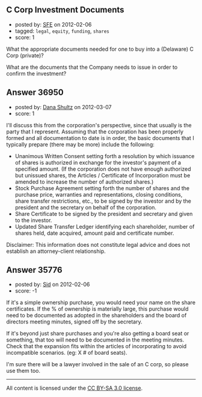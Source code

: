 ## C Corp Investment Documents

- posted by: [SFE](https://stackexchange.com/users/-1/16216-sfe) on 2012-02-06
- tagged: `legal`, `equity`, `funding`, `shares`
- score: 1

What the appropriate documents needed for one to buy into a (Delaware) C Corp (private)?
 
What are the documents that the Company needs to issue in order to confirm the investment?


## Answer 36950

- posted by: [Dana Shultz](https://stackexchange.com/users/-1/1841-dana-shultz) on 2012-03-07
- score: 1

I'll discuss this from the corporation's perspective, since that usually is the party that I represent. Assuming that the corporation has been properly formed and all documentation to date is in order, the basic documents that I typically prepare (there may be more) include the following:

 - Unanimous Written Consent setting forth a resolution by which issuance of shares is authorized in exchange for the investor's payment of a specified amount. (If the corporation does not have enough authorized but unissued shares, the Articles / Certificate of Incorporation must be amended to increase the number of authorized shares.)
 - Stock Purchase Agreement setting forth the number of shares and the purchase price, warranties and representations, closing conditions, share transfer restrictions, etc., to be signed by the investor and by the president and the secretary on behalf of the corporation.
 - Share Certificate to be signed by the president and secretary and given to the investor.
 - Updated Share Transfer Ledger identifying each shareholder, number of shares held, date acquired, amount paid and certificate number.

Disclaimer: This information does not constitute legal advice and does not establish an attorney-client relationship.


## Answer 35776

- posted by: [Sid](https://stackexchange.com/users/-1/13800-sid) on 2012-02-06
- score: -1

If it's a simple ownership purchase, you would need your name on the share certificates. If the % of ownership is materially large, this purchase would need to be documented as adopted in the shareholders and the board of directors meeting minutes, signed off by the secretary.

If it's beyond just share purchases and you're also getting a board seat or something, that too will need to be documented in the meeting minutes. Check that the expansion fits within the articles of incorporating to avoid incompatible scenarios. (eg: X # of board seats).

I'm sure there will be a lawyer involved in the sale of an C corp, so please use them too.



---

All content is licensed under the [CC BY-SA 3.0 license](https://creativecommons.org/licenses/by-sa/3.0/).
